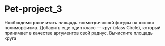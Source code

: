 # Pet-project_3
Необходимо рассчитать площадь геометрической фигуры на основе полиморфизма.
Добавить еще один класс — круг (class Circle), который принимает в качестве аргументов свой радиус. Вычислите площадь круга
